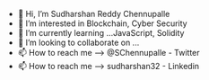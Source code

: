 - 👋 Hi, I’m Sudharshan Reddy Chennupalle
- 👀 I’m interested in Blockchain, Cyber Security
- 🌱 I’m currently learning ...JavaScript, Solidity 
- 💞️ I’m looking to collaborate on ...
- 📫 How to reach me --> @SChennupalle - Twitter
- 📫 How to reach me --> sudharshan32 - Linkedin
<!---
Rafael-32/Rafael-32 is a ✨ special ✨ repository because its `README.md` (this file) appears on your GitHub profile.
You can click the Preview link to take a look at your changes.
--->
